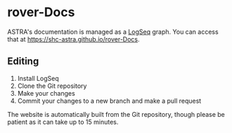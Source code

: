 # rover-Docs

ASTRA's documentation is managed as a [LogSeq](https://logseq.com/) graph. You can access that at <https://shc-astra.github.io/rover-Docs>.

## Editing

1. Install LogSeq
2. Clone the Git repository
3. Make your changes
4. Commit your changes to a new branch and make a pull request

The website is automatically built from the Git repository, though please be patient as it can take up to 15 minutes.

